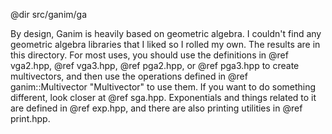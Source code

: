 @dir src/ganim/ga

By design, Ganim is heavily based on geometric algebra.  I couldn't find any
geometric algebra libraries that I liked so I rolled my own.  The results are in
this directory.  For most uses, you should use the definitions in @ref vga2.hpp,
@ref vga3.hpp, @ref pga2.hpp, or @ref pga3.hpp to create multivectors, and then
use the operations defined in @ref ganim::Multivector "Multivector" to use them.
If you want to do something different, look closer at @ref sga.hpp.
Exponentials and things related to it are defined in @ref exp.hpp, and there are
also printing utilities in @ref print.hpp.
